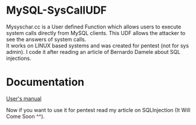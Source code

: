 # MySQL-SysCallUDF
Mysyschar.cc is a User defined Function which allows users to execute system calls directly from MySQL clients. This UDF allows the attacker to see the answers of system calls.  
It works on LINUX based systems and was created for pentest (not for sys admin). 
I code it after reading an article of Bernardo Damele about SQL injections. 

# Documentation
[User's manual](https://github.com/AcousGit/MySQL-SysCallUDF/wiki "User's Manual")

Now if you want to use it for pentest read my article on SQLInjection (It Will Come Soon ^^). 
 
